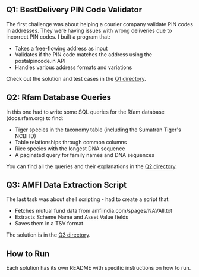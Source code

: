
## Q1: BestDelivery PIN Code Validator

The first challenge was about helping a courier company validate PIN codes in addresses. They were having issues with wrong deliveries due to incorrect PIN codes. I built a program that:

- Takes a free-flowing address as input
- Validates if the PIN code matches the address using the postalpincode.in API
- Handles various address formats and variations

Check out the solution and test cases in the [Q1 directory](./Q1).

## Q2: Rfam Database Queries

In this one had to write some SQL queries for the Rfam database (docs.rfam.org) to find:

- Tiger species in the taxonomy table (including the Sumatran Tiger's NCBI ID)
- Table relationships through common columns
- Rice species with the longest DNA sequence
- A paginated query for family names and DNA sequences

You can find all the queries and their explanations in the [Q2 directory](./Q2).

## Q3: AMFI Data Extraction Script

The last task was about shell scripting - had to create a script that:

- Fetches mutual fund data from amfiindia.com/spages/NAVAll.txt
- Extracts Scheme Name and Asset Value fields
- Saves them in a TSV format

The solution is in the [Q3 directory](./Q3).

## How to Run

Each solution has its own README with specific instructions on how to run.
